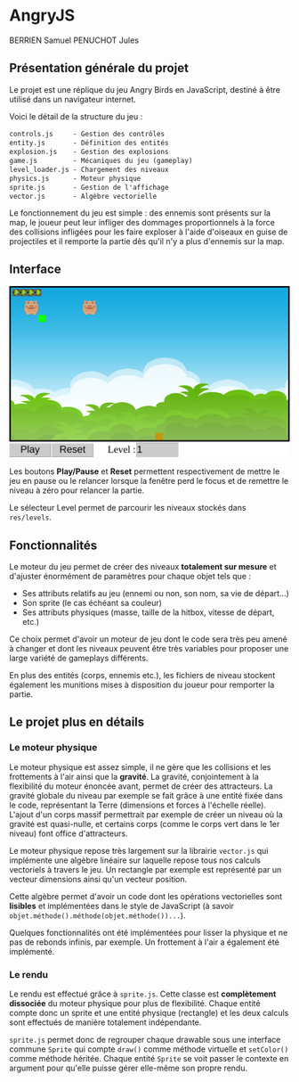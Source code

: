 # AngryJS

BERRIEN Samuel
PENUCHOT Jules

## Présentation générale du projet

Le projet est une réplique du jeu Angry Birds en JavaScript, destiné à être utilisé dans un navigateur internet.

Voici le détail de la structure du jeu :

```
controls.js     - Gestion des contrôles
entity.js       - Définition des entités
explosion.js    - Gestion des explosions
game.js         - Mécaniques du jeu (gameplay)
level_loader.js - Chargement des niveaux
physics.js      - Moteur physique
sprite.js       - Gestion de l'affichage
vector.js       - Algèbre vectorielle
```

Le fonctionnement du jeu est simple : des ennemis sont présents sur la map, le joueur peut leur infliger des dommages proportionnels à la force des collisions infligées pour les faire exploser à l'aide d'oiseaux en guise de projectiles et il remporte la partie dès qu'il n'y a plus d'ennemis sur la map.

## Interface

![](res/screenshot.png)

Les boutons **Play/Pause** et **Reset** permettent respectivement de mettre le jeu en pause ou le relancer lorsque la fenêtre perd le focus et de remettre le niveau à zéro pour relancer la partie.

Le sélecteur Level permet de parcourir les niveaux stockés dans `res/levels`.

## Fonctionnalités

Le moteur du jeu permet de créer des niveaux **totalement sur mesure** et d'ajuster énormément de paramètres pour chaque objet tels que :

- Ses attributs relatifs au jeu (ennemi ou non, son nom, sa vie de départ...)
- Son sprite (le cas échéant sa couleur)
- Ses attributs physiques (masse, taille de la hitbox, vitesse de départ,  etc.)

Ce choix permet d'avoir un moteur de jeu dont le code sera très peu amené à changer et dont les niveaux peuvent être très variables pour proposer une large variété de gameplays différents.

En plus des entités (corps, ennemis etc.), les fichiers de niveau stockent également les munitions mises à disposition du joueur pour remporter la partie.

## Le projet plus en détails

### Le moteur physique

Le moteur physique est assez simple, il ne gère que les collisions et les frottements à l'air ainsi que la **gravité**. La gravité, conjointement à la flexibilité du moteur énoncée avant, permet de créer des attracteurs. La gravité globale du niveau par exemple se fait grâce à une entité fixée dans le code, représentant la Terre (dimensions et forces à l'échelle réelle). L'ajout d'un corps massif permettrait par exemple de créer un niveau où la gravité est quasi-nulle, et certains corps (comme le corps vert dans le 1er niveau) font office d'attracteurs.

Le moteur physique repose très largement sur la librairie `vector.js` qui implémente une algèbre linéaire sur laquelle repose tous nos calculs vectoriels à travers le jeu. Un rectangle par exemple est représenté par un vecteur dimensions ainsi qu'un vecteur position.

Cette algèbre permet d'avoir un code dont les opérations vectorielles sont **lisibles** et implémentées dans le style de JavaScript (à savoir `objet.méthode().méthode(objet.méthode())...`).

Quelques fonctionnalités ont été implémentées pour lisser la physique et ne pas de rebonds infinis, par exemple. Un frottement à l'air a également été implémenté.

### Le rendu

Le rendu est effectué grâce à `sprite.js`. Cette classe est **complètement dissociée** du moteur physique pour plus de flexibilité. Chaque entité compte donc un sprite et une entité physique (rectangle) et les deux calculs sont effectués de manière totalement indépendante.

`sprite.js` permet donc de regrouper chaque drawable sous une interface commune `Sprite` qui compte `draw()` comme méthode virtuelle et `setColor()` comme méthode héritée. Chaque entité `Sprite` se voit passer le contexte en argument pour qu'elle puisse gérer elle-même son propre rendu.
